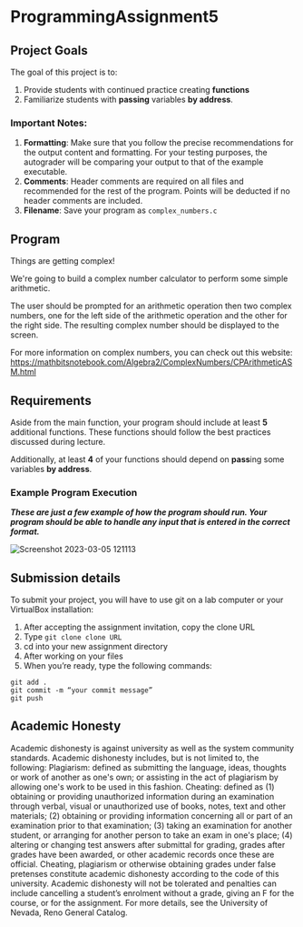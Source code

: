 # ProgrammingAssignment5

## Project Goals
The goal of this project is to:
1.	Provide students with continued practice creating **functions**
2.  Familiarize students with **passing** variables **by address**.
### Important Notes:
1.	**Formatting**: Make sure that you follow the precise recommendations for the output content and formatting. For your testing purposes, the autograder will be comparing your output to that of the example executable.
2.	**Comments**: Header comments are required on all files and recommended for the rest of the program. Points will be deducted if no header comments are included.
3.	**Filename**: Save your program as ```complex_numbers.c```

## Program
Things are getting complex!  

We're going to build a complex number calculator to perform some simple arithmetic.   

The user should be prompted for an arithmetic operation then two complex numbers, one for the left side of the arithmetic operation and the other for the right side. The resulting complex number should be displayed to the screen.  

For more information on complex numbers, you can check out this website: https://mathbitsnotebook.com/Algebra2/ComplexNumbers/CPArithmeticASM.html

## Requirements
Aside from the main function, your program should include at least **5** additional functions. These functions should follow the best practices discussed during lecture. 

Additionally, at least **4** of your functions should depend on **pass**ing some variables **by address**.

### Example Program Execution
***These are just a few example of how the program should run. Your program should be able to handle any input that is entered in the correct format.***  

![Screenshot 2023-03-05 121113](https://user-images.githubusercontent.com/2504089/222983420-eee71605-b3c2-423e-a99b-c6e804f69de6.png)

## Submission details
To submit your project, you will have to use git on a lab computer or your VirtualBox installation:
1.	After accepting the assignment invitation, copy the clone URL
2.	Type 
```git clone clone URL```
3.	cd into your new assignment directory
4.	After working on your files
5.	When you’re ready, type the following commands: 
```
git add .
git commit -m “your commit message”
git push
```
## Academic Honesty
Academic dishonesty is against university as well as the system community standards. Academic dishonesty includes, but is not limited to, the following:
Plagiarism: defined as submitting the language, ideas, thoughts or work of another as one's own; or assisting in the act of plagiarism by allowing one's work to be used in this fashion.
Cheating: defined as (1) obtaining or providing unauthorized information during an examination through verbal, visual or unauthorized use of books, notes, text and other materials; (2) obtaining or providing information concerning all or part of an examination prior to that examination; (3) taking an examination for another student, or arranging for another person to take an exam in one's place; (4) altering or changing test answers after submittal for grading, grades after grades have been awarded, or other academic records once these are official.
Cheating, plagiarism or otherwise obtaining grades under false pretenses constitute academic
dishonesty according to the code of this university. Academic dishonesty will not be tolerated and
penalties can include cancelling a student’s enrolment without a grade, giving an F for the course, or for the assignment. For more details, see the University of Nevada, Reno General Catalog.
